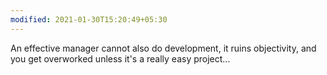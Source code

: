```yaml
---
modified: 2021-01-30T15:20:49+05:30
---
```


An effective manager cannot also do development, it ruins objectivity, and you get overworked unless it's a really easy project...